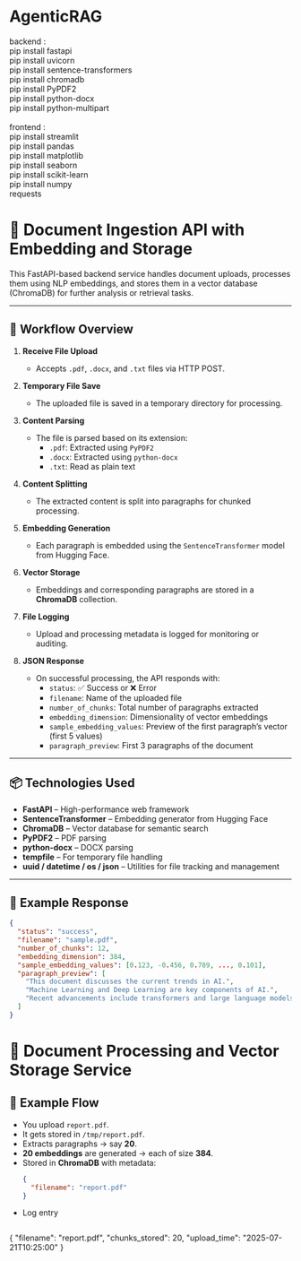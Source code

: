 # AgenticRAG

backend :<br />
pip install fastapi <br />
pip install uvicorn <br />
pip install sentence-transformers <br />
pip install chromadb <br />
pip install PyPDF2 <br />
pip install python-docx <br />
pip install python-multipart <br />
<br />
frontend : <br />
pip install streamlit <br />
pip install pandas <br />
pip install matplotlib <br />
pip install seaborn <br />
pip install scikit-learn <br />
pip install numpy <br />
requests



# 📄 Document Ingestion API with Embedding and Storage

This FastAPI-based backend service handles document uploads, processes them using NLP embeddings, and stores them in a vector database (ChromaDB) for further analysis or retrieval tasks.

---

## 🚀 Workflow Overview

1. **Receive File Upload**
   - Accepts `.pdf`, `.docx`, and `.txt` files via HTTP POST.

2. **Temporary File Save**
   - The uploaded file is saved in a temporary directory for processing.

3. **Content Parsing**
   - The file is parsed based on its extension:
     - `.pdf`: Extracted using `PyPDF2`
     - `.docx`: Extracted using `python-docx`
     - `.txt`: Read as plain text

4. **Content Splitting**
   - The extracted content is split into paragraphs for chunked processing.

5. **Embedding Generation**
   - Each paragraph is embedded using the `SentenceTransformer` model from Hugging Face.

6. **Vector Storage**
   - Embeddings and corresponding paragraphs are stored in a **ChromaDB** collection.

7. **File Logging**
   - Upload and processing metadata is logged for monitoring or auditing.

8. **JSON Response**
   - On successful processing, the API responds with:
     - `status`: ✅ Success or ❌ Error
     - `filename`: Name of the uploaded file
     - `number_of_chunks`: Total number of paragraphs extracted
     - `embedding_dimension`: Dimensionality of vector embeddings
     - `sample_embedding_values`: Preview of the first paragraph’s vector (first 5 values)
     - `paragraph_preview`: First 3 paragraphs of the document

---

## 📦 Technologies Used

- **FastAPI** – High-performance web framework
- **SentenceTransformer** – Embedding generator from Hugging Face
- **ChromaDB** – Vector database for semantic search
- **PyPDF2** – PDF parsing
- **python-docx** – DOCX parsing
- **tempfile** – For temporary file handling
- **uuid / datetime / os / json** – Utilities for file tracking and management

---

## 📁 Example Response

```json
{
  "status": "success",
  "filename": "sample.pdf",
  "number_of_chunks": 12,
  "embedding_dimension": 384,
  "sample_embedding_values": [0.123, -0.456, 0.789, ..., 0.101],
  "paragraph_preview": [
    "This document discusses the current trends in AI.",
    "Machine Learning and Deep Learning are key components of AI.",
    "Recent advancements include transformers and large language models."
  ]
}
```
# 📄 Document Processing and Vector Storage Service

## 🔄 Example Flow

- You upload `report.pdf`.  
- It gets stored in `/tmp/report.pdf`.  
- Extracts paragraphs → say **20**.  
- **20 embeddings** are generated → each of size **384**.  
- Stored in **ChromaDB** with metadata:  
  ```json
  {
    "filename": "report.pdf"
  }
  ```
- Log entry
  ```json
{
  "filename": "report.pdf",
  "chunks_stored": 20,
  "upload_time": "2025-07-21T10:25:00"
}
```
